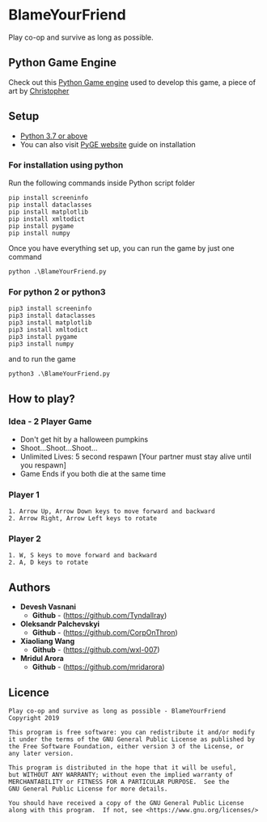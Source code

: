 # BlameYourFriend
Play co-op and survive as long as possible. 

## Python Game Engine
Check out this [Python Game engine](https://github.com/CPSuperstore-Inc/PyGE) used to develop this game, a piece of art by [Christopher](https://github.com/CPSuperstore)

## Setup
* [Python 3.7 or above](https://www.python.org/downloads/)
* You can also visit [PyGE website](http://pyge.pythonanywhere.com/guide/1) guide on installation

### For installation using python
Run the following commands inside Python script folder
```
pip install screeninfo
pip install dataclasses
pip install matplotlib
pip install xmltodict
pip install pygame
pip install numpy
```
Once you have everything set up, you can run the game by just one command
```
python .\BlameYourFriend.py
```

### For python 2 or python3
```
pip3 install screeninfo
pip3 install dataclasses
pip3 install matplotlib
pip3 install xmltodict
pip3 install pygame
pip3 install numpy
```
and to run the game
```
python3 .\BlameYourFriend.py
```


## How to play?

### Idea - 2 Player Game
   * Don't get hit by a halloween pumpkins
   * Shoot...Shoot...Shoot...
   * Unlimited Lives: 5 second respawn [Your partner must stay alive until you respawn]
   * Game Ends if you both die at the same time

### Player 1
```
1. Arrow Up, Arrow Down keys to move forward and backward
2. Arrow Right, Arrow Left keys to rotate
```

### Player 2
```
1. W, S keys to move forward and backward
2. A, D keys to rotate
```

## Authors
* **Devesh Vasnani**
    * **Github** - (https://github.com/Tyndallray)
* **Oleksandr Palchevskyi**
    * **Github** - (https://github.com/CorpOnThron)
* **Xiaoliang Wang**
    * **Github** - (https://github.com/wxl-007)
* **Mridul Arora**
    * **Github** - (https://github.com/mridarora)

## Licence
```
Play co-op and survive as long as possible - BlameYourFriend
Copyright 2019

This program is free software: you can redistribute it and/or modify
it under the terms of the GNU General Public License as published by
the Free Software Foundation, either version 3 of the License, or
any later version.

This program is distributed in the hope that it will be useful,
but WITHOUT ANY WARRANTY; without even the implied warranty of
MERCHANTABILITY or FITNESS FOR A PARTICULAR PURPOSE.  See the
GNU General Public License for more details.

You should have received a copy of the GNU General Public License
along with this program.  If not, see <https://www.gnu.org/licenses/>
```
